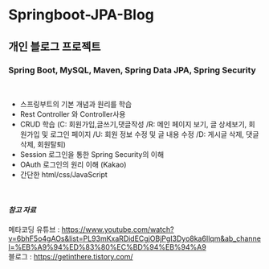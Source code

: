 # Springboot-JPA-Blog

## 개인 블로그 프로젝트

### Spring Boot, MySQL, Maven, Spring Data JPA, Spring Security
<br>

- 스프링부트의 기본 개념과 원리를 학습
- Rest Controller 와 Controller사용
- CRUD 학습 (C: 회원가입,글쓰기,댓글작성 /R: 메인 페이지 보기, 글 상세보기, 회원가입 및 로그인 페이지 /U: 회원 정보 수정 및 글 내용 수정 /D: 게시글 삭제, 댓글 삭제, 회원탈퇴)
- Session 로그인을 통한 Spring Security의 이해
- OAuth 로그인의 원리 이해 (Kakao)
- 간단한 html/css/JavaScript
<br>

#### *참고 자료*
메타코딩 유튜브 : https://www.youtube.com/watch?v=6bhF5o4gAOs&list=PL93mKxaRDidECgjOBjPgI3Dyo8ka6Ilqm&ab_channel=%EB%A9%94%ED%83%80%EC%BD%94%EB%94%A9
<br>
블로그 : https://getinthere.tistory.com/
